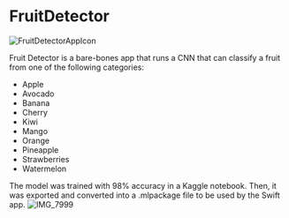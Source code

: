 # FruitDetector
![FruitDetectorAppIcon](https://github.com/SwiftlyNoah/FruitDetector/assets/66573062/e8c7423e-fde0-451c-b741-073ed940a929)

Fruit Detector is a bare-bones app that runs a CNN that can classify a fruit from one of the following categories:
- Apple
- Avocado
- Banana
- Cherry
- Kiwi
- Mango
- Orange
- Pineapple
- Strawberries
- Watermelon

The model was trained with 98% accuracy in a Kaggle notebook. Then, it was exported and converted into a .mlpackage file to be used by the Swift app.
![IMG_7999](https://github.com/SwiftlyNoah/FruitDetector/assets/66573062/487fcc2c-3667-45dd-baf9-e552bc177fb4)
